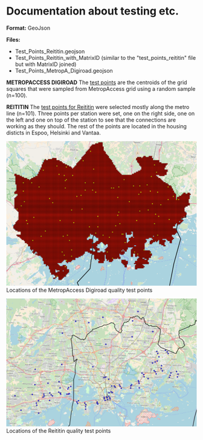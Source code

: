# Documentation about testing etc. 

**Format:** GeoJson 

**Files:** 

* Test_Points_Reititin.geojson
* Test_Points_Reititin_with_MatrixID (similar to the "test_points_reititin" file but with MatrixID joined)
* Test_Points_MetropA_Digiroad.geojson

**METROPACCESS DIGIROAD**
The [test points][digiroad_2015_test_points] are the centroids of the grid squares that were sampled from MetropAccess grid using a random sample (n=100). 

**REITITIN**
The [test points for Reititin][reititin_test_points] were selected mostly along the metro line (n=101). Three points per station were set, one on the right side, one on the left and one on top of the station to see that the connections are working as they should. The rest of the points are located in the housing disticts in Espoo, Helsinki and Vantaa. 

![TestPointImageMetropADigiroad](https://github.com/AccessibilityRG/HelsinkiRegionTravelTimeMatrix2018/blob/master/docs/LocationsOfDigiroadTestPoints.png)
Locations of the MetropAccess Digiroad quality test points 

![TestPointsImageReititin](https://github.com/AccessibilityRG/HelsinkiRegionTravelTimeMatrix2018/blob/master/docs/LocationsOfReititinTestPoints.png)
Locations of the Reititin quality test points 


[reititin_test_points]: ./../data/testData/TestPointsReititin.geojson
[digiroad_2015_test_points]: ./../data/testData/Test_Points_MetropA_Digiroad.geojson
